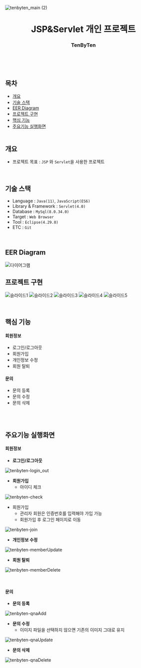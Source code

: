 

![tenbyten_main (2)](https://github.com/user-attachments/assets/68b22264-6672-451e-97a9-9ba69c8e3f62)


<h1 align="center">JSP&Servlet 개인 프로젝트</h1>
<h3 align="center">TenByTen</h3>

<br><br><br>

## 목차
- [개요](https://github.com/new-ming/1023_tenbyten#개요)
- [기술 스택](https://github.com/new-ming/1023_tenbyten#기술-스택)
- [EER Diagram](https://github.com/new-ming/1023_tenbyten#EER-Diagram)
- [프로젝트 구현](https://github.com/new-ming/1023_tenbyten#프로젝트-구현)
- [핵심 기능](https://github.com/new-ming/1023_tenbyten#핵심-기능)
- [주요기능 실행화면](https://github.com/new-ming/C1023_tenbyten#주요기능-실행화면)
<br><br>


## 개요 
* 프로젝트 목표 : `JSP` 와 `Servlet`을 사용한 프로젝트
<br>

## 기술 스택
  - Language : `Java(11)`, `JavaScript(ES6)`
  - Library & Framework : `Servlet(4.0)`
  - Database : `MySql(8.0.34.0)`
  - Target : `Web Browser`
  - Tool : `Eclipse(4.29.0)`
  - ETC : `Git`
<br>

## EER Diagram
![다이어그램](https://github.com/user-attachments/assets/e6f33b02-edb0-4268-8b3a-e21caaddff43)
<br>

## 프로젝트 구현
![슬라이드1](https://github.com/user-attachments/assets/db0df3ae-474c-49b9-b752-83fc0834e408)
![슬라이드2](https://github.com/user-attachments/assets/28de371b-c41b-4345-af77-efbf07bb1718)
![슬라이드3](https://github.com/user-attachments/assets/84c782a0-1875-4e5c-b890-e17333d13e60)
![슬라이드4](https://github.com/user-attachments/assets/5ff3dca2-dd4d-4263-bd67-52f916e2478a)
![슬라이드5](https://github.com/user-attachments/assets/375b46ba-6449-438e-a5f4-f137aad591e4)


<br>

## 핵심 기능
#### 회원정보
  - 로그인/로그아웃
  - 회원가입
  - 개인정보 수정
  - 회원 탈퇴

#### 문의
  - 문의 등록
  - 문의 수정
  - 문의 삭제

<br><br>

## 주요기능 실행화면
#### 회원정보
* **로그인/로그아웃**

![tenbyten-login_out](https://github.com/user-attachments/assets/c1267b8d-296e-4056-93d8-f1fee4290607)
  
* **회원가입**
  * 아이디 체크
 
![tenbyten-check](https://github.com/user-attachments/assets/9f7e3b22-ff8b-4a9d-9c21-a788a098a74f)


  * 회원가입
    * 관리자 회원은 인증번호를 입력해야 가입 가능
    * 회원가입 후 로그인 페이지로 이동
   
![tenbyten-join](https://github.com/user-attachments/assets/9265bafe-f16b-49fd-91f9-24875210e415)

* **개인정보 수정**

![tenbyten-memberUpdate](https://github.com/user-attachments/assets/dfa8073a-2a3d-424c-847f-b34616901560)

* **회원 탈퇴**

![tenbyten-memberDelete](https://github.com/user-attachments/assets/84a1751e-4bf9-4b51-8c97-ee97d762f3bd)


<br>

#### 문의
* **문의 등록**

![tenbyten-qnaAdd](https://github.com/user-attachments/assets/fbb4cd3d-e9b2-4737-8ea2-9e8a1bd1a388)


* **문의 수정**
  * 이미지 파일을 선택하지 않으면 기존의 이미지 그대로 유지
  
![tenbyten-qnaUpdate](https://github.com/user-attachments/assets/6ad02e10-3b52-4978-9f72-f649656b46a1)

       
* **문의 삭제**

![tenbyten-qnaDelete](https://github.com/user-attachments/assets/47030e13-50fc-42f6-b18e-d53f0d7ea8c1)



<br><br><br><br><br>

